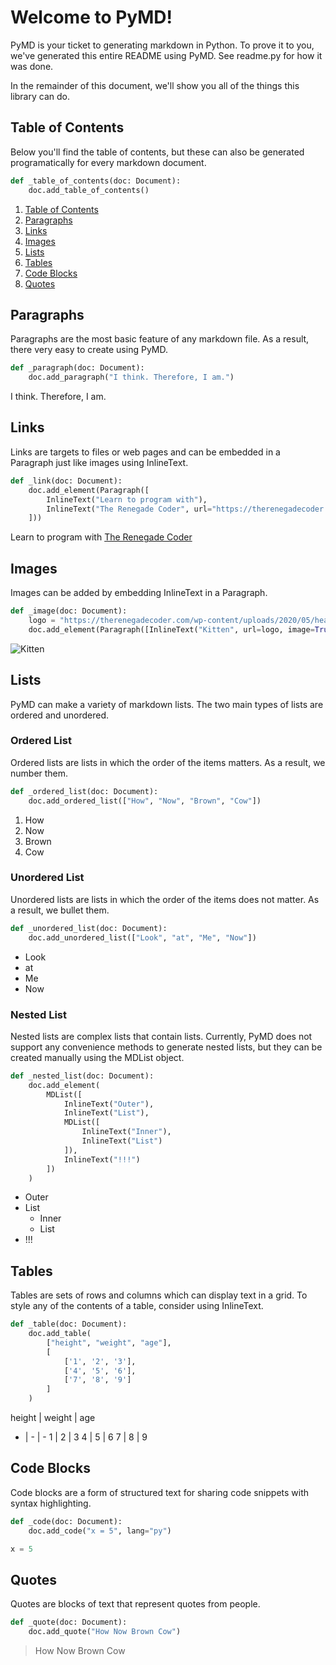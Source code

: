 # Welcome to PyMD!

PyMD is your ticket to generating markdown in Python. To prove it to you, we've generated this entire README using PyMD. See readme.py for how it was done.

In the remainder of this document, we'll show you all of the things this library can do.

## Table of Contents

Below you'll find the table of contents, but these can also be generated programatically for every markdown document.

```py
def _table_of_contents(doc: Document):
    doc.add_table_of_contents()
```

1. [Table of Contents](#table-of-contents)
2. [Paragraphs](#paragraphs)
3. [Links](#links)
4. [Images](#images)
5. [Lists](#lists)
6. [Tables](#tables)
7. [Code Blocks](#code-blocks)
8. [Quotes](#quotes)

## Paragraphs

Paragraphs are the most basic feature of any markdown file. As a result, there very easy to create using PyMD.

```py
def _paragraph(doc: Document):
    doc.add_paragraph("I think. Therefore, I am.")
```

I think. Therefore, I am.

## Links

Links are targets to files or web pages and can be embedded in a Paragraph just like images using InlineText.

```py
def _link(doc: Document):
    doc.add_element(Paragraph([
        InlineText("Learn to program with"),
        InlineText("The Renegade Coder", url="https://therenegadecoder.com")
    ]))
```

Learn to program with [The Renegade Coder](https://therenegadecoder.com)

## Images

Images can be added by embedding InlineText in a Paragraph.

```py
def _image(doc: Document):
    logo = "https://therenegadecoder.com/wp-content/uploads/2020/05/header-logo-without-tag-300x75.png"
    doc.add_element(Paragraph([InlineText("Kitten", url=logo, image=True)]))
```

![Kitten](https://therenegadecoder.com/wp-content/uploads/2020/05/header-logo-without-tag-300x75.png)

## Lists

PyMD can make a variety of markdown lists. The two main types of lists are ordered and unordered.

### Ordered List

Ordered lists are lists in which the order of the items matters. As a result, we number them.

```py
def _ordered_list(doc: Document):
    doc.add_ordered_list(["How", "Now", "Brown", "Cow"])
```

1. How
2. Now
3. Brown
4. Cow

### Unordered List

Unordered lists are lists in which the order of the items does not matter. As a result, we bullet them.

```py
def _unordered_list(doc: Document):
    doc.add_unordered_list(["Look", "at", "Me", "Now"])
```

- Look
- at
- Me
- Now

### Nested List

Nested lists are complex lists that contain lists. Currently, PyMD does not support any convenience methods to generate nested lists, but they can be created manually using the MDList object.

```py
def _nested_list(doc: Document):
    doc.add_element(
        MDList([
            InlineText("Outer"),
            InlineText("List"),
            MDList([
                InlineText("Inner"),
                InlineText("List")
            ]),
            InlineText("!!!")
        ])
    )
```

- Outer
- List
  - Inner
  - List
- !!!

## Tables

Tables are sets of rows and columns which can display text in a grid. To style any of the contents of a table, consider using InlineText.

```py
def _table(doc: Document):
    doc.add_table(
        ["height", "weight", "age"],
        [
            ['1', '2', '3'],
            ['4', '5', '6'],
            ['7', '8', '9']
        ]
    )
```

height | weight | age
- | - | -
1 | 2 | 3
4 | 5 | 6
7 | 8 | 9

## Code Blocks

Code blocks are a form of structured text for sharing code snippets with syntax highlighting.

```py
def _code(doc: Document):
    doc.add_code("x = 5", lang="py")
```

```py
x = 5
```

## Quotes

Quotes are blocks of text that represent quotes from people.

```py
def _quote(doc: Document):
    doc.add_quote("How Now Brown Cow")
```

> How Now Brown Cow